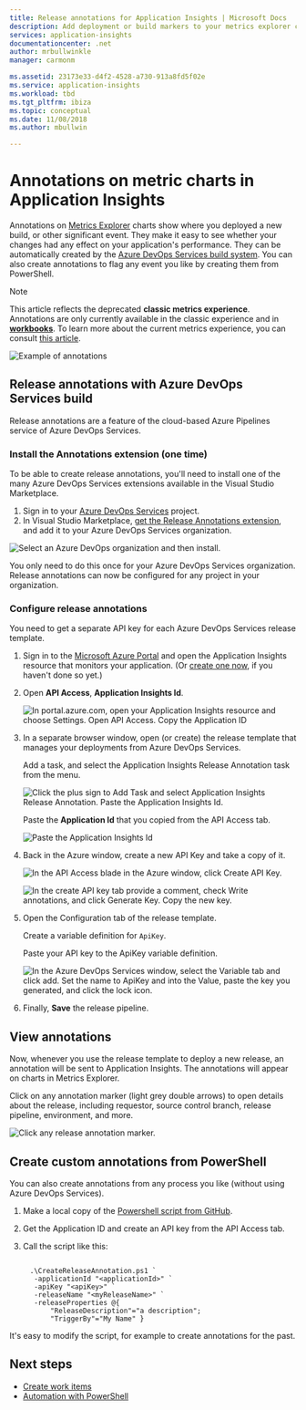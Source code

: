 ```yaml
---
title: Release annotations for Application Insights | Microsoft Docs
description: Add deployment or build markers to your metrics explorer charts in Application Insights.
services: application-insights
documentationcenter: .net
author: mrbullwinkle
manager: carmonm

ms.assetid: 23173e33-d4f2-4528-a730-913a8fd5f02e
ms.service: application-insights
ms.workload: tbd
ms.tgt_pltfrm: ibiza
ms.topic: conceptual
ms.date: 11/08/2018
ms.author: mbullwin

---
```

# Annotations on metric charts in Application Insights

Annotations on [Metrics Explorer](../../azure-monitor/app/metrics-explorer.md) charts show where you deployed a new build, or other significant event. They make it easy to see whether your changes had any effect on your application's performance. They can be automatically created by the [Azure DevOps Services build system](https://docs.microsoft.com/azure/devops/pipelines/tasks/). You can also create annotations to flag any event you like by creating them from PowerShell.

> [!NOTE]
> This article reflects the deprecated **classic metrics experience**. Annotations are only currently available in the classic experience and in **[workbooks](../../azure-monitor/app/usage-workbooks.md)**. To learn more about the current metrics experience, you can consult [this article](../../azure-monitor/platform/metrics-charts.md).

![Example of annotations](./media/annotations/0azurereleasefirst.png)

## Release annotations with Azure DevOps Services build

Release annotations are a feature of the cloud-based Azure Pipelines service of Azure DevOps Services.

### Install the Annotations extension (one time)
To be able to create release annotations, you'll need to install one of the many Azure DevOps Services extensions available in the Visual Studio Marketplace.

1. Sign in to your [Azure DevOps Services](https://azure.microsoft.com/services/devops/) project.
2. In Visual Studio Marketplace, [get the Release Annotations extension](https://marketplace.visualstudio.com/items/ms-appinsights.appinsightsreleaseannotations), and add it to your Azure DevOps Services organization.

![Select an Azure DevOps organization and then install.](./media/annotations/1install.png)

You only need to do this once for your Azure DevOps Services organization. Release annotations can now be configured for any project in your organization.

### Configure release annotations

You need to get a separate API key for each Azure DevOps Services release template.

1. Sign in to the [Microsoft Azure Portal](https://portal.azure.com) and open the Application Insights resource that monitors your application. (Or [create one now](../../azure-monitor/app/app-insights-overview.md), if you haven't done so yet.)
2. Open **API Access**,  **Application Insights Id**.
   
    ![In portal.azure.com, open your Application Insights resource and choose Settings. Open API Access. Copy the Application ID](./media/annotations/2appid.png)

4. In a separate browser window, open (or create) the release template that manages your deployments from Azure DevOps Services.
   
    Add a task, and select the Application Insights Release Annotation task from the menu.

   ![Click the plus sign to Add Task and select Application Insights Release Annotation. Paste the Application Insights Id.](./media/annotations/3addtaskannotation.png)

    Paste the **Application Id** that you copied from the API Access tab.
   
    ![Paste the Application Insights Id](./media/annotations/4azuredevopsappid.png)

5. Back in the Azure window, create a new API Key and take a copy of it.
   
    ![In the API Access blade in the Azure window, click Create API Key.](./media/annotations/5addapikey.png)

    ![In the create API key tab provide a comment, check Write annotations, and click Generate Key. Copy the new key.](./media/annotations/6createapikey.png)

6. Open the Configuration tab of the release template.
   
    Create a variable definition for `ApiKey`.
   
    Paste your API key to the ApiKey variable definition.
   
    ![In the Azure DevOps Services window, select the Variable tab and click add. Set the name to ApiKey and into the Value, paste the key you generated, and click the lock icon.](./media/annotations/7azuredevopsapikey.png)
1. Finally, **Save** the release pipeline.


## View annotations
Now, whenever you use the release template to deploy a new release, an annotation will be sent to Application Insights. The annotations will appear on charts in Metrics Explorer.

Click on any annotation marker (light grey double arrows) to open details about the release, including requestor, source control branch, release pipeline, environment, and more.

![Click any release annotation marker.](./media/annotations/8azurerelease.png)

## Create custom annotations from PowerShell
You can also create annotations from any process you like (without using Azure DevOps Services). 


1. Make a local copy of the [Powershell script from GitHub](https://github.com/Microsoft/ApplicationInsights-Home/blob/master/API/CreateReleaseAnnotation.ps1).

2. Get the Application ID and create an API key from the API Access tab.

3. Call the script like this:

```PS

     .\CreateReleaseAnnotation.ps1 `
      -applicationId "<applicationId>" `
      -apiKey "<apiKey>" `
      -releaseName "<myReleaseName>" `
      -releaseProperties @{
          "ReleaseDescription"="a description";
          "TriggerBy"="My Name" }
```

It's easy to modify the script, for example to create annotations for the past.

## Next steps

* [Create work items](../../azure-monitor/app/diagnostic-search.md#create-work-item)
* [Automation with PowerShell](../../azure-monitor/app/powershell.md)
